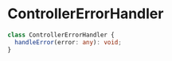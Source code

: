 # ControllerErrorHandler

```ts
class ControllerErrorHandler {
  handleError(error: any): void;
}
```